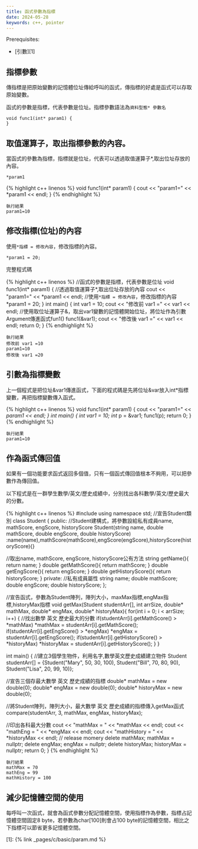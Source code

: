 ```yaml
---
title: 函式參數為指標
date: 2024-05-28
keywords: c++, pointer
---
```

Prerequisites:

- [引數][1]

## 指標參數

傳指標是把原始變數的記憶體位址傳給呼叫的函式，傳指標的好處是函式可以存取原始變數。

函式的參數是指標，代表參數是位址。指標參數語法為`資料型態* 參數名`

```
void func1(int* param1) {
}
```

## 取值運算子，取出指標參數的內容。

當函式的參數為指標，指標就是位址，代表可以透過取值運算子*,取出位址存放的內容。

```
*param1
```

{% highlight c++ linenos %}
void func1(int* param1) {
  cout << "param1=" << *param1 << endl;
}
{% endhighlight %}


```
執行結果
param1=10

```

## 修改指標(位址)的內容

使用`*指標 = 修改內容`，修改指標的內容。

```
*param1 = 20;
```

完整程式碼

{% highlight c++ linenos %}
//函式的參數是指標，代表參數是位址
void func1(int* param1) {
  //透過取值運算子*,取出位址存放的內容
  cout << "param1=" << *param1 << endl;
  //使用`*指標 = 修改內容`，修改指標的內容
  *param1 = 20;
}
int main() {
  int var1 = 10;
  cout << "修改前 var1 =" << var1 << endl;
  //使用取位址運算子&，取出var1變數的記憶體開始位址，將位址作為引數Argument傳進函式fun1()
  func1(&var1);
  cout << "修改後 var1 =" << var1 << endl;
  return 0;
}
{% endhighlight %}

```
執行結果
修改前 var1 =10
param1=10
修改後 var1 =20
```

## 引數為指標變數

上一個程式是把位址&var1傳進函式，下面的程式碼是先將位址&var放入int*指標變數，再把指標變數傳入函式。

{% highlight c++ linenos %}
void func1(int* param1) {
  cout << "param1=" << *param1 << endl;
}
int main() {
  int var1 = 10;
  int* p = &var1;
  func1(p);
  return 0;
}
{% endhighlight %}

```
執行結果
param1=10
```

## 作為函式傳回值

如果有一個功能要求函式返回多個值，只有一個函式傳回值根本不夠用，可以把參數作為傳回值。

以下程式是在一群學生數學/英文/歷史成績中，分別找出各科數學/英文/歷史最大的分數。

{% highlight c++ linenos %}
#include <iostream>
using namespace std;
//宣告Student類別
class Student {
public:
  //Student建構式，將參數設給私有成員name, mathScore, engScore, historyScore
  Student(string name, double mathScore, double engScore, double historyScore)
  :name(name),mathScore(mathScore),engScore(engScore),historyScore(historyScore){}

  //取出name, mathScore, engScore, historyScore公有方法
  string getName(){
    return name;
  }
  double getMathScore(){
    return mathScore;
  }
  double getEngScore(){
    return engScore;
  }
  double getHistoryScore(){
    return historyScore;
  }
private:
  //私有成員屬性
  string name;
  double mathScore;
  double engScore;
  double historyScore;
};

//宣告函式，參數為Student陣列，陣列大小，maxMax指標,engMax指標,historyMax指標
void getMax(Student studentArr[], int arrSize, double* mathMax, double* engMax, double* historyMax){
  for(int i = 0; i < arrSize; i++) {
    //找出數學 英文 歷史最大的分數
    if(studentArr[i].getMathScore() > *mathMax)
      *mathMax = studentArr[i].getMathScore();
    if(studentArr[i].getEngScore() > *engMax)
      *engMax = studentArr[i].getEngScore();
    if(studentArr[i].getHistoryScore() > *historyMax)
      *historyMax = studentArr[i].getHistoryScore();
  }
}

int main() {
  //建立3個學生物件，利用名字,數學英文歷史成績建立物件
  Student studentArr[] =
  {Student("Mary", 50, 30, 100),
   Student("Bill", 70, 80, 90),
   Student("Lisa", 20, 99, 10)};

  //宣告三個存最大數學 英文 歷史成績的指標
  double* mathMax = new double(0);
  double* engMax = new double(0);
  double* historyMax = new double(0);

  //將Student陣列，陣列大小，最大數學 英文 歷史成績的指標傳入getMax函式
  compare(studentArr, 3, mathMax, engMax, historyMax);

  //印出各科最大分數
  cout << "mathMax = " << *mathMax << endl;
  cout << "mathEng = " << *engMax << endl;
  cout << "mathHistory = " << *historyMax << endl;
  // release momery
  delete mathMax;
  mathMax = nullptr;
  delete engMax;
  engMax = nullptr;
  delete historyMax;
  historyMax = nullptr;
  return 0;
}
{% endhighlight %}


```
執行結果
mathMax = 70
mathEng = 99
mathHistory = 100
```

## 減少記憶體空間的使用

每呼叫一次函式，就會為函式參數分配記憶體空間，使用指標作為參數，指標占記憶體空間固定8 byte，若參數為char[100]則會占100 byte的記憶體空間，相比之下指標可以節省更多記憶體空間。

[1]: {% link _pages/c/basic/param.md %}